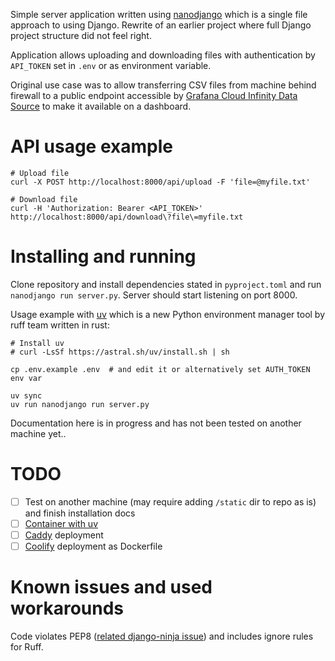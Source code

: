 Simple server application written using [nanodjango](https://nanodjango.readthedocs.io/en/latest/) which is a single file approach to using Django. Rewrite of an earlier project where full Django project structure did not feel right.

Application allows uploading and downloading files with authentication by `API_TOKEN` set in `.env` or as environment variable.

Original use case was to allow transferring CSV files from machine behind firewall to a public endpoint accessible by [Grafana Cloud Infinity Data Source](https://grafana.com/grafana/plugins/yesoreyeram-infinity-datasource/) to make it available on a dashboard.

# API usage example

```
# Upload file
curl -X POST http://localhost:8000/api/upload -F 'file=@myfile.txt'

# Download file
curl -H 'Authorization: Bearer <API_TOKEN>' http://localhost:8000/api/download\?file\=myfile.txt
```

# Installing and running

Clone repository and install dependencies stated in `pyproject.toml` and run `nanodjango run server.py`. Server should start listening on port 8000.

Usage example with [uv](https://github.com/astral-sh/uv) which is a new Python environment manager tool by ruff team written in rust:

```
# Install uv
# curl -LsSf https://astral.sh/uv/install.sh | sh

cp .env.example .env  # and edit it or alternatively set AUTH_TOKEN env var

uv sync
uv run nanodjango run server.py
```

Documentation here is in progress and has not been tested on another machine yet..

# TODO

- [ ] Test on another machine (may require adding `/static` dir to repo as is) and finish installation docs
- [ ] [Container with uv](https://docs.astral.sh/uv/guides/integration/docker/)
- [ ] [Caddy](https://caddyserver.com/) deployment
- [ ] [Coolify](https://coolify.io/) deployment as Dockerfile

# Known issues and used workarounds

Code violates PEP8 ([related django-ninja issue](https://github.com/vitalik/django-ninja/issues/1169)) and includes ignore rules for Ruff.
